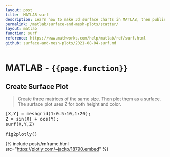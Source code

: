 ```yaml
---
layout: post
title:  MATLAB surf
description: Learn how to make 3d surface charts in MATLAB, then publish them to the Web with Plotly.
permalink: /matlab/surface-and-mesh-plots/scatter/
layout: matlab
function: surf
reference: https://www.mathworks.com/help/matlab/ref/surf.html
github: surface-and-mesh-plots/2021-08-04-surf.md
---
```


# MATLAB - `{{page.function}}`

<!--------------------- EXAMPLE BREAK ------------------------->
## Create Surface Plot

> Create three matrices of the same size. Then plot them as a surface. The surface plot uses Z for both height and color.

<pre class="mcode">
[X,Y] = meshgrid(1:0.5:10,1:20);
Z = sin(X) + cos(Y);
surf(X,Y,Z)

fig2plotly()
</pre>

{% include posts/mframe.html src="https://plotly.com/~jackp/18790.embed" %}

